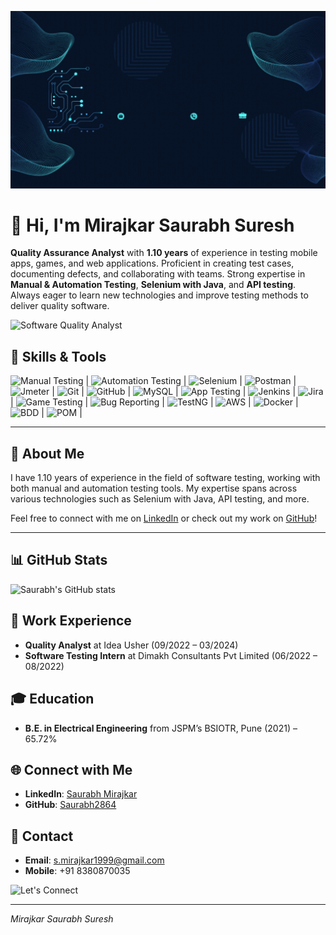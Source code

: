 ![](https://github.com/Saurabh2864/Saurabh2864/blob/main/gif.gif)


# 👋 Hi, I'm Mirajkar Saurabh Suresh

**Quality Assurance Analyst** with **1.10 years** of experience in testing mobile apps, games, and web applications. Proficient in creating test cases, documenting defects, and collaborating with teams. Strong expertise in **Manual & Automation Testing**, **Selenium with Java**, and **API testing**. Always eager to learn new technologies and improve testing methods to deliver quality software.

![Software Quality Analyst](https://i.pinimg.com/originals/17/07/13/170713ecea0449df54e43dcf926950bf.gif) <!-- Add a relevant GIF URL here -->


## 🔧 Skills & Tools

            

 ![Manual Testing](https://img.shields.io/badge/-Manual_Testing-007ACC?style=for-the-badge&logo=appveyor) |
 ![Automation Testing](https://img.shields.io/badge/-Automation_Testing-007ACC?style=for-the-badge&logo=appveyor) |
 ![Selenium](https://img.icons8.com/color/48/000000/selenium-test-automation.png) |
 ![Postman](https://img.shields.io/badge/-Postman-FF6C37?style=for-the-badge&logo=postman) |
 ![Jmeter](https://img.icons8.com/color/48/000000/jmeter.png) |
 ![Git](https://img.icons8.com/color/48/000000/git.png) |
 ![GitHub](https://img.icons8.com/material-outlined/48/000000/github.png) |
 ![MySQL](https://img.icons8.com/color/48/000000/mysql-logo.png) |
 ![App Testing](https://img.icons8.com/fluency/48/000000/mobile-testing.png) |
 ![Jenkins](https://img.icons8.com/color/48/000000/jenkins.png) |
 ![Jira](https://img.icons8.com/color/48/000000/jira.png) |
 ![Game Testing](https://img.icons8.com/color/48/000000/video-game.png) |
![Bug Reporting](https://img.icons8.com/color/48/000000/bug.png) |
 ![TestNG](https://img.icons8.com/color/48/000000/test-passed.png) |
 ![AWS](https://img.icons8.com/color/48/000000/amazon-web-services.png) |
 ![Docker](https://img.icons8.com/color/48/000000/docker.png) |
 ![BDD](https://img.icons8.com/external-tal-revivo-color-tal-revivo/48/000000/external-cucumber-is-a-tool-based-on-behavior-driven-development-bdd-framework-logo-color-tal-revivo.png) |
 ![POM](https://img.icons8.com/color/48/000000/data-in-both-directions.png) |

---

## 🌟 About Me
I have 1.10 years of experience in the field of software testing, working with both manual and automation testing tools. My expertise spans across various technologies such as Selenium with Java, API testing, and more.

Feel free to connect with me on [LinkedIn](https://www.linkedin.com/in/saurabh-mirajkar-52782a222) or check out my work on [GitHub](https://github.com/Saurabh2864)!

---

## 📊 GitHub Stats

![Saurabh's GitHub stats](https://github-readme-stats.vercel.app/api?username=Saurabh2864&show_icons=true&theme=radical)





## 🏢 Work Experience

- **Quality Analyst** at Idea Usher (09/2022 – 03/2024)
- **Software Testing Intern** at Dimakh Consultants Pvt Limited (06/2022 – 08/2022)

## 🎓 Education

- **B.E. in Electrical Engineering** from JSPM’s BSIOTR, Pune (2021) – 65.72%

## 🌐 Connect with Me

- **LinkedIn**: [Saurabh Mirajkar](https://www.linkedin.com/in/saurabh-mirajkar-52782a222)
- **GitHub**: [Saurabh2864](https://github.com/Saurabh2864)

## 📧 Contact

- **Email**: s.mirajkar1999@gmail.com
- **Mobile**: +91 8380870035

![Let's Connect ](https://media3.giphy.com/media/khr2lS27v92PQPD3oa/giphy.gif) <!-- Add a relevant GIF URL here -->

---
_Mirajkar Saurabh Suresh_
